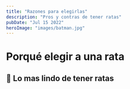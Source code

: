 ```yaml
---
title: "Razones para elegirlas"
description: "Pros y contras de tener ratas"
pubDate: "Jul 15 2022"
heroImage: "images/batman.jpg"
---
```

# Porqué elegir a una rata
## 🐀 Lo mas lindo de tener ratas